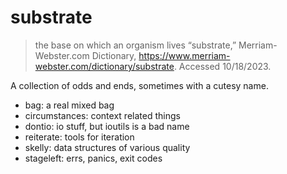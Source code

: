 # substrate

> the base on which an organism lives
> “substrate,” Merriam-Webster.com Dictionary, https://www.merriam-webster.com/dictionary/substrate. Accessed 10/18/2023.

A collection of odds and ends, sometimes with a cutesy name.

* bag: a real mixed bag
* circumstances: context related things
* dontio: io stuff, but ioutils is a bad name
* reiterate: tools for iteration
* skelly: data structures of various quality
* stageleft: errs, panics, exit codes
